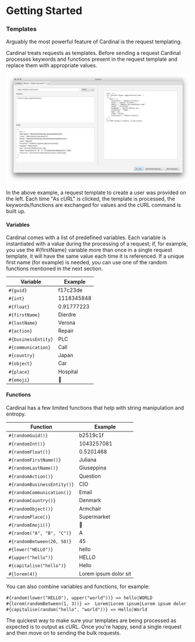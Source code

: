 # Getting Started

### Templates
Arguably the most powerful feature of Cardinal is the request templating.

Cardinal treats requests as templates. Before sending a request Cardinal processes keywords and functions present in the request template and replace them with appropriate values.

![Cardinal Curl View](images/cardinal_curl.png)

In the above example, a request template to create a user was provided on the left. Each time "As cURL" is clicked, the template is processed, the keywords/functions are exchanged for values and the cURL command is built up.

#### Variables
Cardinal comes with a list of predefined variables. Each variable is instantiated with a value during the processing of a request; if, for example, you use the #{firstName} variable more than once in a single request template, it will have the same value each time it is referenced. If a unique first name (for example) is needed, you can use one of the random functions mentioned in the next section.

| Variable   	            | Example   	|
|---	                    |---	        |
| `#{guid}` 	            | f17c23de 	    |
| `#{int}`    	            | 1118345848    |
| `#{float}`                | 0.91777223    |
| `#{firstName}`            | Dierdre    |
| `#{lastName}`             | Verona    |
| `#{action}`               | Repair    |
| `#{businessEntity}`       | PLC    |
| `#{communication}`        | Call    |
| `#{country}`              | Japan    |
| `#{object}`               | Car    |
| `#{place}`                | Hospital    |
| `#{emoji}`                | 🍏 |

#### Functions

Cardinal has a few limited functions that help with string manipulation and entropy.

| Function   	                    | Example   	|
|---	                            |---	        |
| `#{randomGuid()}` 	            | b2519c1f 	    |
| `#{randomInt()}`    	            | 1043257081    |
| `#{randomFloat()}`                | 0.5201468    |
| `#{randomFirstName()}`            | Juliana    |
| `#{randomLastName()}`             | Giuseppina    |
| `#{randomAction()}`               | Question    |
| `#{randomBusinessEntity()}`       | CIO    |
| `#{randomCommunication()}`        | Email    |
| `#{randomCountry()}`              | Denmark    |
| `#{randomObject()}`               | Armchair    |
| `#{randomPlace()}`                | Supermarket    |
| `#{randomEmoji()}`                | 🚗 |
| `#{random("A", "B", "C")}`        | A    |
| `#{randomBetween(20, 50)}`        | 45    |
| `#{lower("HELLO")}`               | hello    |
| `#{upper("hello")}`               | HELLO    |
| `#{capitalise("hello")}`          | Hello |
| `#{lorem(4)}`                     | Lorem ipsum dolor sit |

You can also combine variables and functions, for example:
```
#{random(lower("HELLO"), upper("world"))} => hello|WORLD
#{lorem(randomBetween(1, 3))} =>  Lorem|Lorem ipsum|Lorem ipsum dolor
#{capitalise(random("hello", "world"))} => Hello|World
```

The quickest way to make sure your templates are being processed as expected is to output as cURL. Once you're happy, send a single request and then move on to sending the bulk requests. 



  

 